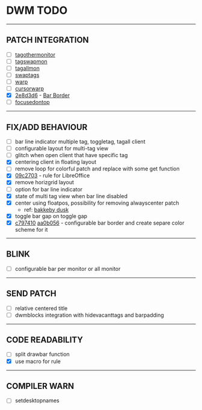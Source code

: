 # DWM TODO

---

## PATCH INTEGRATION

- [ ] [tagothermonitor](https://dwm.suckless.org/patches/tagothermonitor/)
- [ ] [tagswapmon](https://github.com/bakkeby/patches/wiki/tagswapmon)
- [ ] [tagallmon](https://github.com/bakkeby/patches/wiki/tagallmon)
- [ ] [swaptags](https://dwm.suckless.org/patches/swaptags)
- [ ] [warp](https://dwm.suckless.org/patches/warp)
- [ ] [cursorwarp](https://dwm.suckless.org/patches/cursorwarp)
- [x] [2e8d3d6][1] - [Bar Border](https://codemadness.org/paste/dwm-border-bar.patch)
- [ ] [focusedontop](https://github.com/bakkeby/patches/commit/cf9ea5e)

---

## FIX/ADD BEHAVIOUR

- [ ] bar line indicator multiple tag, toggletag, tagall client
- [ ] configurable layout for multi-tag view
- [ ] glitch when open client that have specific tag
- [x] centering client in floating layout
- [ ] remove loop for colorful patch and replace with some get function
- [x] [09c2703][4] - rule for LibreOffice
- [x] remove horizgrid layout
- [ ] option for bar line indicator
- [x] state of multi tag view when bar line disabled
- [x] center using floatpos, possibility for removing alwayscenter patch
  - ref: [bakkeby dusk](https://github.com/bakkeby/dusk/commit/cd0eeb8)
- [x] toggle bar gap on toggle gap
- [x] [c797410][2] [aa0b056][3] - configurable bar border and create separe color scheme for it

---

## BLINK

- [ ] configurable bar per monitor or all monitor

---

## SEND PATCH

- [ ] relative centered title
- [ ] dwmblocks integration with hidevacanttags and barpadding

---

## CODE READABILITY

- [ ] split drawbar function
- [x] use macro for rule

---

## COMPILER WARN

- [ ] setdesktopnames

[1]: <https://github.com/fitrh/dwm/commit/2e8d3d61e2758f63bf4c11cb6df07049543b19e6> "2e8d3d6"
[2]: <https://github.com/fitrh/dwm/commit/c797410334f26c90b544ec74b98425844838f16f> "c797410"
[3]: <https://github.com/fitrh/dwm/commit/aa0b0563aa459f830fc8ade1bef9b9ad582b0621> "aa0b056"
[4]: <https://github.com/fitrh/dwm/commit/09c270314aad2182cf597bc27261696c5a4d1fc9> "09c2703"
